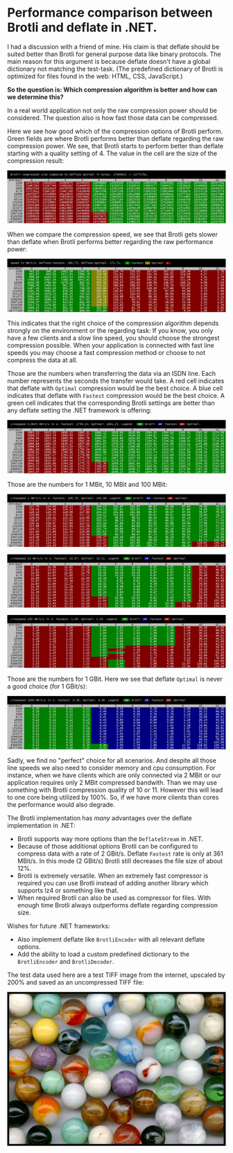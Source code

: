 # Performance comparison between Brotli and deflate in .NET.

I had a discussion with a friend of mine. His claim is that deflate should be suited better than Brotli for general purpose data like binary protocols. The main reason for this argument is because deflate doesn't have a global dictionary not matching the test-task. (The predefined dictionary of Brotli is optimized for files found in the web: HTML, CSS, JavaScript.)

**So the question is: Which compression algorithm is better and how can we determine this?**

In a real world application not only the raw compression power should be considered. The question also is how fast those data can be compressed.

Here we see how good which of the compression options of Brotli perform. Green fields are where Brotli performs better than deflate regarding the raw compression power. We see, that Brotli starts to perform better than deflate starting with a quality setting of 4. The value in the cell are the size of the compression result:

![Brotli compression size compared to deflate optimal.](./readme/deflate.png)

When we compare the compression speed, we see that Brotli gets slower than deflate when Brotli performs better regarding the raw performance power:

![Brotli compression speed.](./readme/mbits.png)

This indicates that the right choice of the compression algorithm depends strongly on the environment or the regarding task: If you know, you only have a few clients and a slow line speed, you should choose the strongest compression possible. When your application is connected with fast line speeds you may choose a fast compression method or choose to not compress the data at all.

Those are the numbers when transferring the data via an ISDN line. Each number represents the seconds the transfer would take. A red cell indicates that deflate with `Optimal` compression would be the best choice. A blue cell indicates that deflate with `Fastest` compression would be the best choice. A green cell indicates that the corresponding Brotli settings are better than any deflate setting the .NET framework is offering:

![Transfer speed over ISDN.](./readme/isdn.png)

Those are the numbers for 1 MBit, 10 MBit and 100 MBit:

![Transfer speed over 1 MBit line.](./readme/mbit.png)

![Transfer speed over 10 MBit line.](./readme/10mbit.png)

![Transfer speed over 100 MBit line.](./readme/100mbit.png)

Those are the numbers for 1 GBit. Here we see that deflate `Optimal` is never a good choice (for 1 GBit/s):

![Transfer speed over GBit line.](./readme/gbit.png)

Sadly, we find no "perfect" choice for all scenarios. And despite all those line speeds we also need to consider memory and cpu consumption. For instance, when we have clients which are only connected via 2 MBit or our application requires only 2 MBit compressed bandwith. Than we may use something with Brotli compression quality of 10 or 11. However this will lead to one core being utilized by 100%. So, if we have more clients than cores the performance would also degrade.

The Brotli implementation has *many* advantages over the deflate implementation in .NET:

* Brotli supports way more options than the `DeflateStream` in .NET.
* Because of those additional options Brotli can be configured to compress data with a rate of 2 GBit/s. Deflate `Fastest` rate is only at 361 MBit/s. In this mode (2 GBit/s) Brotli still decreases the file size of about 12%.
* Brotli is extremely versatile. When an extremely fast compressor is required you can use Brotli instead of adding another library which supports lz4 or something like that.
* When required Brotli can also be used as compressor for files. With enough time Brotli always outperforms deflate regarding compression size.

Wishes for future .NET frameworks:

* Also implement deflate like `BrotliEncoder` with all relevant deflate options.
* Add the ability to load a custom predefined dictionary to the `BrotliEncoder` and `BrotliDecoder`.

The test data used here are a test TIFF image from the internet, upscaled by 200% and saved as an uncompressed TIFF file:

![Preview of the compression test.](./readme/marbibm-preview.jpeg)
